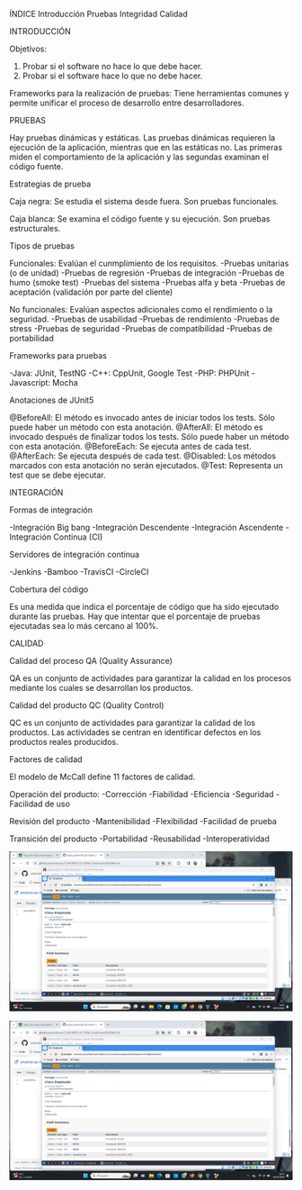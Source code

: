 ÍNDICE
Introducción
Pruebas
Integridad
Calidad

INTRODUCCIÓN

Objetivos:
1. Probar si el software no hace lo que debe hacer.
2. Probar si el software hace lo que no debe hacer.

Frameworks para la realización de pruebas:
Tiene herramientas comunes y permite unificar el proceso de desarrollo entre desarrolladores.

PRUEBAS

Hay pruebas dinámicas y estáticas.
Las pruebas dinámicas requieren la ejecución de la aplicación, mientras que en las estáticas no. Las primeras miden el comportamiento de la aplicación y las segundas examinan el código fuente.

Estrategias de prueba

Caja negra:
Se estudia el sistema desde fuera. Son pruebas funcionales.

Caja blanca:
Se examina el código fuente y su ejecución. Son pruebas estructurales.

Tipos de pruebas

Funcionales: Evalúan el cunmplimiento de los requisitos.
-Pruebas unitarias (o de unidad)
-Pruebas de regresión
-Pruebas de integración
-Pruebas de humo (smoke test)
-Pruebas del sistema
-Pruebas alfa y beta
-Pruebas de aceptación (validación por parte del cliente)

No funcionales: Evalúan aspectos adicionales como el rendimiento o la seguridad.
-Pruebas de usabilidad
-Pruebas de rendimiento
-Pruebas de stress
-Pruebas de seguridad
-Pruebas de compatibilidad
-Pruebas de portabilidad

Frameworks para pruebas

-Java: JUnit, TestNG
-C++: CppUnit, Google Test
-PHP: PHPUnit
-Javascript: Mocha

Anotaciones de JUnit5

@BeforeAll: El método es invocado antes de iniciar todos los tests. Sólo puede haber un método con esta anotación.
@AfterAll: El método es invocado después de finalizar todos los tests. Sólo puede haber un método con esta anotación.
@BeforeEach: Se ejecuta antes de cada test.
@AfterEach: Se ejecuta después de cada test.
@Disabled: Los métodos marcados con esta anotación no serán ejecutados.
@Test: Representa un test que se debe ejecutar.

INTEGRACIÓN

Formas de integración

-Integración Big bang
-Integración Descendente
-Integración Ascendente
-Integración Continua (CI)

Servidores de integración continua

-Jenkins
-Bamboo
-TravisCI
-CircleCI

Cobertura del código

Es una medida que indica el porcentaje de código que ha sido ejecutado durante las pruebas.
Hay que intentar que el porcentaje de pruebas ejecutadas sea lo más cercano al 100%.

CALIDAD

Calidad del proceso QA (Quality Assurance)

QA es un conjunto de actividades para garantizar la calidad en los procesos mediante los cuales se desarrollan los productos.

Calidad del producto QC (Quality Control)

QC es un conjunto de actividades para garantizar la calidad de los productos. Las actividades se centran en identificar defectos en los productos reales producidos.

Factores de calidad

El modelo de McCall define 11 factores de calidad.

Operación del producto:
-Corrección
-Fiabilidad
-Eficiencia
-Seguridad
-Facilidad de uso

Revisión del producto
-Mantenibilidad
-Flexibilidad
-Facilidad de prueba

Transición del producto
-Portabilidad
-Reusabilidad
-Interoperatividad

![javadoc](imagenes/javadoc.png)

![prueba](imagenes/prueba.png)

